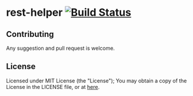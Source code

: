 # rest-helper [![Build Status](https://travis-ci.org/Hippoom/rest-helper.svg?branch=master)](https://travis-ci.org/Hippoom/rest-helper)



## Contributing
Any suggestion and pull request is welcome.

## License

Licensed under MIT License (the "License"); You may obtain a copy of the License in the LICENSE file, or at [here](LICENSE).